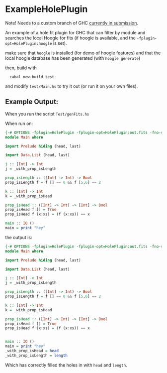ExampleHolePlugin
=================

Note! Needs to a custom branch of GHC [currently in submission](https://phabricator.haskell.org/D5373).

An example of a hole fit plugin for GHC that can filter by module and 
searches the local Hoogle for fits (if hoogle is available, and the 
`-fplugin-opt=HolePlugin:hoogle` is set).

make sure that `hoogle` is installed (for demo of hoogle features)
and that the local hoogle database has been generated (with `hoogle generate`)

then, build with

```
  cabal new-build test
```

and modify `test/Main.hs` to try it out (or run it on your own files).



Example Output:
---------------

When you run the script `Test/genFits.hs`

When run on:

```haskell
{-# OPTIONS -fplugin=HolePlugin -fplugin-opt=HolePlugin:out.fits -fno-show-type-app-of-hole-fits -fdefer-typed-holes #-}
module Main where

import Prelude hiding (head, last)

import Data.List (head, last)

j :: [Int] -> Int
j = _with_prop_isLength

prop_isLength :: ([Int] -> Int) -> Bool
prop_isLength f = f [] == 0 && f [5,6] == 2

k :: [Int] -> Int
k = _with_prop_isHead

prop_isHead :: ([Int] -> Int) -> [Int] -> Bool
prop_isHead f [] = True
prop_isHead f (x:xs) = (f (x:xs)) == x

main :: IO ()
main = print "hey"
```

the output is:

```haskell
{-# OPTIONS -fplugin=HolePlugin -fplugin-opt=HolePlugin:out.fits -fno-show-type-app-of-hole-fits -fdefer-typed-holes #-}
module Main where

import Prelude hiding (head, last)

import Data.List (head, last)

j :: [Int] -> Int
j = _with_prop_isLength

prop_isLength :: ([Int] -> Int) -> Bool
prop_isLength f = f [] == 0 && f [5,6] == 2

k :: [Int] -> Int
k = _with_prop_isHead

prop_isHead :: ([Int] -> Int) -> [Int] -> Bool
prop_isHead f [] = True
prop_isHead f (x:xs) = (f (x:xs)) == x


main :: IO ()
main = print "hey"
_with_prop_isHead = head
_with_prop_isLength = length

```

Which has correctly filled the holes in with `head` and `length`.
